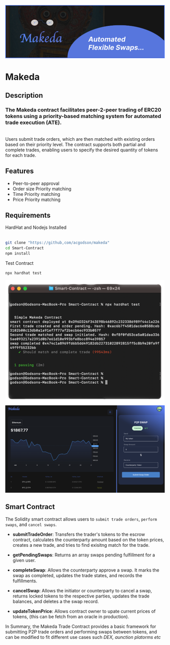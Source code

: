 ![Makeda Logo](Snapshots/makedaBanner.png)

# Makeda

<!-- 👉 [Video Demo]() -->

## Description

### The Makeda contract facilitates peer-2-peer trading of ERC20 tokens using a priority-based matching system for automated trade execution (ATE).

<br/>
Users submit trade orders, which are then matched with existing orders based on their priority level. The contract supports both partial and complete trades, enabling users to specify the desired quantity of tokens for each trade.

## Features

- Peer-to-peer approval
- Order size Priority matching
- Time Priority matching
- Price Priority matching

## Requirements

HardHat and Nodejs Installed

```bash

git clone "https://github,com/acgodson/makeda"
cd Smart-Contract
npm install
```

Test Contract

```bash
npx hardhat test
```

<!-- Replace the image URLs below with the actual links to your project screenshots -->

![Test Contract](Snapshots/hardhat.png)
![UI](Snapshots/Screenshot%202023-06-29%20at%2014.03.58.png)

## Smart Contract

The Solidity smart contract allows users to `submit trade orders`, `perform swaps`, and `cancel swaps`.

- **submitTradeOrder**: Transfers the trader's tokens to the escrow contract, calculates the counterparty amount based on the token prices, creates a new trade, and tries to find exisitng match for the trade. 

- **getPendingSwaps**: Returns an array swaps pending fulfillment for a given user.

- **completeSwap**: Allows the counterparty approve a swap. It marks the swap as completed, updates the trade states, and records the fulfillments.

- **cancelSwap**: Allows the initiator or counterparty to cancel a swap, returns locked tokens to the respective parties, updates the trade balances, and deletes a the swap record.

- **updateTokenPrice**: Allows contract owner  to upate current prices of tokens, (this can be fetch from an oracle in production).

In Summary, the Makeda Trade Contract provides a basic framework for submitting P2P trade orders and performing swaps between tokens, and can be modified to fit different use cases such _DEX, aunction platorms etc_

